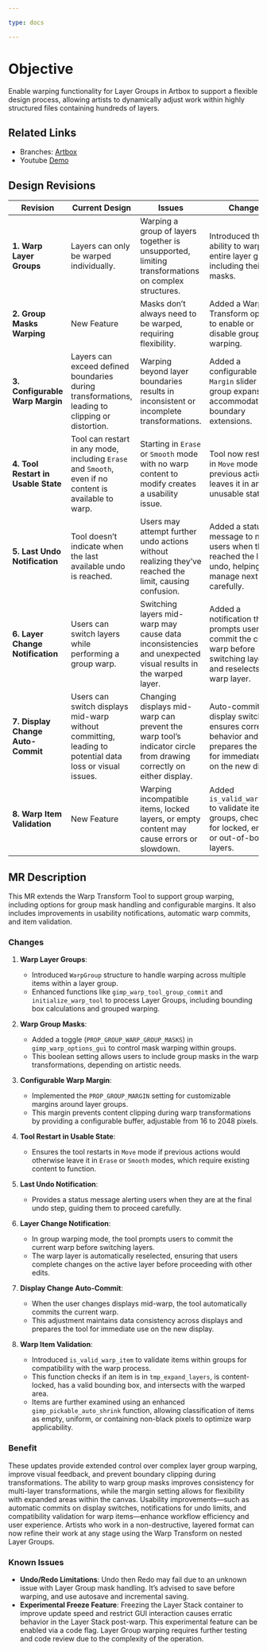 ```yaml
---

type: docs

---
```


# Objective

Enable warping functionality for Layer Groups in Artbox to support a flexible design process, allowing artists to dynamically adjust work within highly structured files containing hundreds of layers.

## Related Links

- Branches: [Artbox](https://gitlab.gnome.org/pixelmixer/artbox/-/tree/artbox?ref_type=heads)
- Youtube [Demo](https://youtu.be/nUbQFMhGr1s)

## Design Revisions

| **Revision**                   | **Current Design**                                                                                  | **Issues**                                                                                             | **Changes**                                                                                                         |
|--------------------------------|----------------------------------------------------------------------------------------------------|--------------------------------------------------------------------------------------------------------|----------------------------------------------------------------------------------------------------------------------|
| **1. Warp Layer Groups**       | Layers can only be warped individually.                                                            | Warping a group of layers together is unsupported, limiting transformations on complex structures.     | Introduced the ability to warp entire layer groups, including their masks.                                          |
| **2. Group Masks Warping**     | New Feature                                                                                         | Masks don’t always need to be warped, requiring flexibility.                                           | Added a Warp Transform option to enable or disable group mask warping.                                               |
| **3. Configurable Warp Margin**| Layers can exceed defined boundaries during transformations, leading to clipping or distortion.    | Warping beyond layer boundaries results in inconsistent or incomplete transformations.                 | Added a configurable `Margin` slider for group expansion to accommodate boundary extensions.                        |
| **4. Tool Restart in Usable State** | Tool can restart in any mode, including `Erase` and `Smooth`, even if no content is available to warp. | Starting in `Erase` or `Smooth` mode with no warp content to modify creates a usability issue.        | Tool now restarts in `Move` mode if the previous action leaves it in an unusable state.                             |
| **5. Last Undo Notification**       | Tool doesn’t indicate when the last available undo is reached.                                      | Users may attempt further undo actions without realizing they’ve reached the limit, causing confusion. | Added a status message to notify users when they’ve reached the last undo, helping them manage next steps carefully. |
| **6. Layer Change Notification**    | Users can switch layers while performing a group warp.                                          | Switching layers mid-warp may cause data inconsistencies and unexpected visual results in the warped layer. | Added a notification that prompts users to commit the current warp before switching layers and reselects the warp layer. |
| **7. Display Change Auto-Commit**   | Users can switch displays mid-warp without committing, leading to potential data loss or visual issues. | Changing displays mid-warp can prevent the warp tool’s indicator circle from drawing correctly on either display. | Auto-commit on display switch ensures correct behavior and prepares the tool for immediate use on the new display.   |
| **8. Warp Item Validation**         | New Feature                                                                                       | Warping incompatible items, locked layers, or empty content may cause errors or slowdown.              | Added `is_valid_warp_item` to validate items in groups, checking for locked, empty, or out-of-bounds layers.       |

## MR Description

This MR extends the Warp Transform Tool to support group warping, including options for group mask handling and configurable margins. It also includes improvements in usability notifications, automatic warp commits, and item validation.

### Changes

1. **Warp Layer Groups**:
   - Introduced `WarpGroup` structure to handle warping across multiple items within a layer group.
   - Enhanced functions like `gimp_warp_tool_group_commit` and `initialize_warp_tool` to process Layer Groups, including bounding box calculations and grouped warping.

2. **Warp Group Masks**:
   - Added a toggle (`PROP_GROUP_WARP_GROUP_MASKS`) in `gimp_warp_options_gui` to control mask warping within groups.
   - This boolean setting allows users to include group masks in the warp transformations, depending on artistic needs.

3. **Configurable Warp Margin**:
   - Implemented the `PROP_GROUP_MARGIN` setting for customizable margins around layer groups.
   - This margin prevents content clipping during warp transformations by providing a configurable buffer, adjustable from 16 to 2048 pixels.

4. **Tool Restart in Usable State**:
   - Ensures the tool restarts in `Move` mode if previous actions would otherwise leave it in `Erase` or `Smooth` modes, which require existing content to function.

5. **Last Undo Notification**:
   - Provides a status message alerting users when they are at the final undo step, guiding them to proceed carefully.

6. **Layer Change Notification**:
   - In group warping mode, the tool prompts users to commit the current warp before switching layers.
   - The warp layer is automatically reselected, ensuring that users complete changes on the active layer before proceeding with other edits.

7. **Display Change Auto-Commit**:
   - When the user changes displays mid-warp, the tool automatically commits the current warp.
   - This adjustment maintains data consistency across displays and prepares the tool for immediate use on the new display.

8. **Warp Item Validation**:
   - Introduced `is_valid_warp_item` to validate items within groups for compatibility with the warp process.
   - This function checks if an item is in `tmp_expand_layers`, is content-locked, has a valid bounding box, and intersects with the warped area.
   - Items are further examined using an enhanced `gimp_pickable_auto_shrink` function, allowing classification of items as empty, uniform, or containing non-black pixels to optimize warp applicability.

### Benefit

These updates provide extended control over complex layer group warping, improve visual feedback, and prevent boundary clipping during transformations. The ability to warp group masks improves consistency for multi-layer transformations, while the margin setting allows for flexibility with expanded areas within the canvas. Usability improvements—such as automatic commits on display switches, notifications for undo limits, and compatibility validation for warp items—enhance workflow efficiency and user experience. Artists who work in a non-destructive, layered format can now refine their work at any stage using the Warp Transform on nested Layer Groups.

### Known Issues

- **Undo/Redo Limitations**: Undo then Redo may fail due to an unknown issue with Layer Group mask handling. It’s advised to save before warping, and use autosave and incremental saving. 
- **Experimental Freeze Feature**: Freezing the Layer Stack container to improve update speed and restrict GUI interaction causes erratic behavior in the Layer Stack post-warp. This experimental feature can be enabled via a code flag. Layer Group warping requires further testing and code review due to the complexity of the operation.

